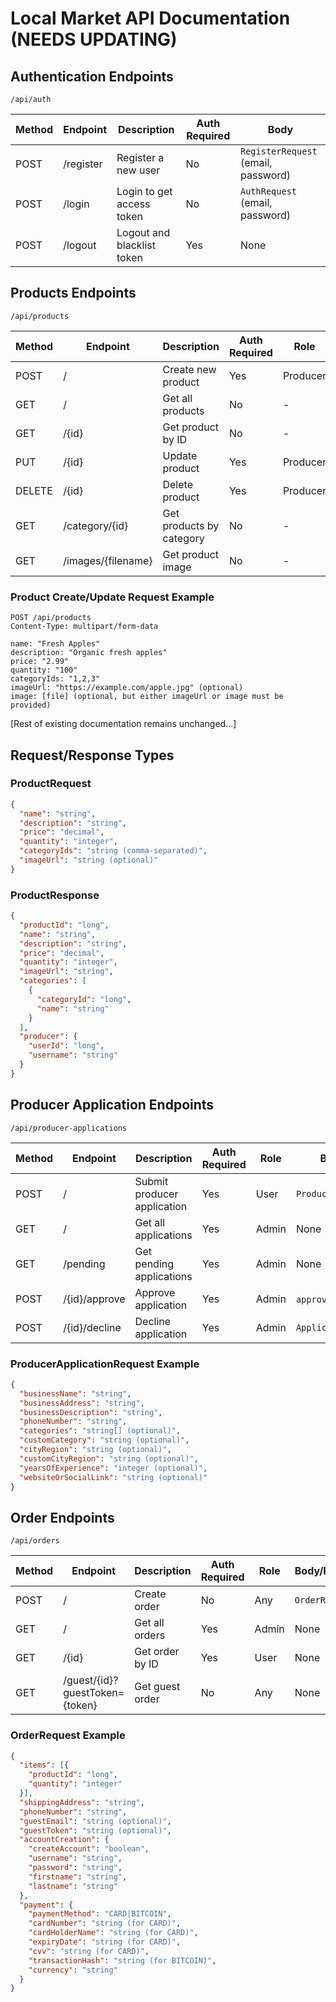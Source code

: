 # Local Market API Documentation (NEEDS UPDATING)

## Authentication Endpoints
`/api/auth`

| Method | Endpoint    | Description                | Auth Required | Body                                    |
|--------|------------|----------------------------|---------------|----------------------------------------|
| POST   | /register  | Register a new user        | No           | `RegisterRequest` (email, password)     |
| POST   | /login     | Login to get access token  | No           | `AuthRequest` (email, password)         |
| POST   | /logout    | Logout and blacklist token | Yes          | None                                   |

## Products Endpoints
`/api/products`

| Method | Endpoint           | Description              | Auth Required | Role     | Request Type        | Body/Parameters    |
|--------|-------------------|--------------------------|---------------|----------|--------------------|--------------------|
| POST   | /                 | Create new product       | Yes          | Producer | Multipart Form     | See example below  |
| GET    | /                 | Get all products         | No           | -        | -                  | None               |
| GET    | /{id}            | Get product by ID        | No           | -        | -                  | None               |
| PUT    | /{id}            | Update product           | Yes          | Producer | Multipart Form     | See example below  |
| DELETE | /{id}            | Delete product           | Yes          | Producer | -                  | None               |
| GET    | /category/{id}   | Get products by category | No           | -        | -                  | None               |
| GET    | /images/{filename}| Get product image       | No           | -        | -                  | None               |

### Product Create/Update Request Example
```http
POST /api/products
Content-Type: multipart/form-data

name: "Fresh Apples"
description: "Organic fresh apples"
price: "2.99"
quantity: "100"
categoryIds: "1,2,3"
imageUrl: "https://example.com/apple.jpg" (optional)
image: [file] (optional, but either imageUrl or image must be provided)
```

[Rest of existing documentation remains unchanged...]

## Request/Response Types

### ProductRequest
```json
{
  "name": "string",
  "description": "string",
  "price": "decimal",
  "quantity": "integer",
  "categoryIds": "string (comma-separated)",
  "imageUrl": "string (optional)"
}
```

### ProductResponse
```json
{
  "productId": "long",
  "name": "string",
  "description": "string",
  "price": "decimal",
  "quantity": "integer",
  "imageUrl": "string",
  "categories": [
    {
      "categoryId": "long",
      "name": "string"
    }
  ],
  "producer": {
    "userId": "long",
    "username": "string"
  }
}
```
## Producer Application Endpoints
`/api/producer-applications`

| Method | Endpoint            | Description                | Auth Required | Role  | Body/Parameters                |
|--------|-------------------|----------------------------|---------------|-------|-------------------------------|
| POST   | /                 | Submit producer application| Yes          | User  | `ProducerApplicationRequest`  |
| GET    | /                 | Get all applications       | Yes          | Admin | None                          |
| GET    | /pending          | Get pending applications   | Yes          | Admin | None                          |
| POST   | /{id}/approve     | Approve application        | Yes          | Admin | `approveCC` (optional)        |
| POST   | /{id}/decline     | Decline application        | Yes          | Admin | `ApplicationDeclineRequest`   |

### ProducerApplicationRequest Example
```json
{
  "businessName": "string",
  "businessAddress": "string",
  "businessDescription": "string",
  "phoneNumber": "string",
  "categories": "string[] (optional)",
  "customCategory": "string (optional)",
  "cityRegion": "string (optional)",
  "customCityRegion": "string (optional)",
  "yearsOfExperience": "integer (optional)",
  "websiteOrSocialLink": "string (optional)"
}
```

## Order Endpoints
`/api/orders`

| Method | Endpoint            | Description           | Auth Required | Role  | Body/Parameters          |
|--------|-------------------|-----------------------|---------------|-------|------------------------|
| POST   | /                 | Create order          | No           | Any   | `OrderRequest`         |
| GET    | /                 | Get all orders        | Yes          | Admin | None                  |
| GET    | /{id}            | Get order by ID       | Yes          | User  | None                  |
| GET    | /guest/{id}?guestToken={token}   | Get guest order       | No           | Any   | None                  |

### OrderRequest Example
```json
{
  "items": [{
    "productId": "long",
    "quantity": "integer"
  }],
  "shippingAddress": "string",
  "phoneNumber": "string",
  "guestEmail": "string (optional)",
  "guestToken": "string (optional)",
  "accountCreation": {
    "createAccount": "boolean",
    "username": "string",
    "password": "string",
    "firstname": "string",
    "lastname": "string"
  },
  "payment": {
    "paymentMethod": "CARD|BITCOIN",
    "cardNumber": "string (for CARD)",
    "cardHolderName": "string (for CARD)",
    "expiryDate": "string (for CARD)",
    "cvv": "string (for CARD)",
    "transactionHash": "string (for BITCOIN)",
    "currency": "string"
  }
}
```

